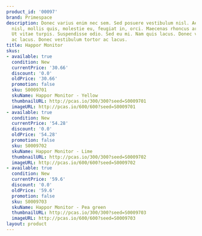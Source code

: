 ```yaml
---
product_id: '00097'
brand: Primespace
description: Donec varius enim nec sem. Sed posuere vestibulum nisl. Aenean magna
  nisl, mollis quis, molestie eu, feugiat in, orci. Maecenas rhoncus arcu at arcu.
  Ut vitae turpis. Suspendisse odio. Sed eu mi. Nam quis lacus. Donec vestibulum tortor
  ac lacus. Donec vestibulum tortor ac lacus.
title: Happor Monitor
skus:
- available: true
  condition: New
  currentPrice: '30.66'
  discount: '0.0'
  oldPrice: '30.66'
  promotion: false
  sku: S0009701
  skuName: Happor Monitor - Yellow
  thumbnailURL: http://pcas.io/300/300?seed=S0009701
  imageURL: http://pcas.io/600/600?seed=S0009701
- available: true
  condition: New
  currentPrice: '54.28'
  discount: '0.0'
  oldPrice: '54.28'
  promotion: false
  sku: S0009702
  skuName: Happor Monitor - Lime
  thumbnailURL: http://pcas.io/300/300?seed=S0009702
  imageURL: http://pcas.io/600/600?seed=S0009702
- available: true
  condition: New
  currentPrice: '59.6'
  discount: '0.0'
  oldPrice: '59.6'
  promotion: false
  sku: S0009703
  skuName: Happor Monitor - Pea green
  thumbnailURL: http://pcas.io/300/300?seed=S0009703
  imageURL: http://pcas.io/600/600?seed=S0009703
layout: product
---
```

